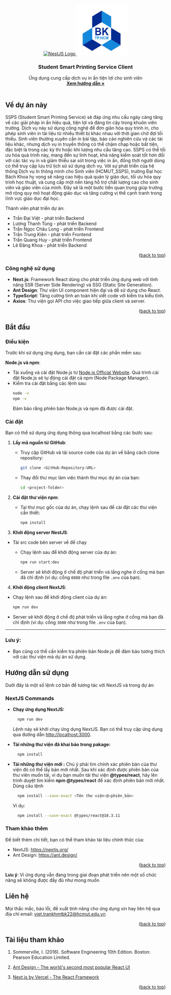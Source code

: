 <a id="readme-top"></a>

<!-- PROJECT LOGO -->
<br />
<div align="center">
  <a href="https://github.com/phuongngo0320/hcmut-ssps">
  <img src="https://assets.vercel.com/image/upload/v1662130559/nextjs/Icon_light_background.png" alt="NestJS Logo" width="140" height="140">
    <img src="hcmut.png" alt="HCMUT Logo" width="160" height="160">
    
  </a>

  <h3 align="center">Student Smart Printing Service Client</h3>

  <p align="center">
    Ứng dụng cung cấp dịch vụ in ấn tiện lợi cho sinh viên
    <br />
    <a href="#getting-started"><strong>Xem hướng dẫn »</strong></a>
    <br />
    <br />
  </p>
</div>

<!-- TABLE OF CONTENTS -->
<!-- <details>
  <summary>Mục lục</summary>
  <ol>
    <li>
      <a href="#about-the-project">Về dự án này</a>
      <ul>
        <li><a href="#built-with">Công nghệ sử dụng</a></li>
      </ul>
    </li>
    <li>
      <a href="#getting-started">Bắt đầu</a>
      <ul>
        <li><a href="#prerequisites">Điều kiện</a></li>
        <li><a href="#installation">Cài đặt</a></li>
      </ul>
    </li>
    <li>
      <a href="#usage">Hướng dẫn sử dụng</a>
      <ul>
        <li><a href="#notes">Một số lưu ý</a></li>
        <li><a href="#functions">Thao tác trong ứng dụng</a></li>
        <li><a href="#errors">Lỗi có thể xảy ra khi sử dụng</a></li>
      </ul>
    </li>
    <li><a href="#contact">Liên hệ</a></li>
    <li><a href="#acknowledgments">Tài liệu tham khảo</a></li>
  </ol>
</details> -->

<!-- ABOUT THE PROJECT -->

<a id="about-the-project"></a>

## Về dự án này

SSPS (Student Smart Printing Service) sẽ đáp ứng nhu cầu ngày càng tăng về các giải pháp in ấn hiệu quả, tiện lợi và đáng tin cậy trong khuôn viên trường. Dịch vụ này sử dụng công nghệ để đơn giản hóa quy trình in, cho phép sinh viên in tài liệu từ nhiều thiết bị khác nhau với thời gian chờ đợi tối thiểu. Sinh viên thường xuyên cần in bài tập, báo cáo nghiên cứu và các tài liệu khác, nhưng dịch vụ in truyền thống có thể chậm chạp hoặc bất tiện, đặc biệt là trong các kỳ thi hoặc khi lượng nhu cầu tăng cao. SSPS có thể tối ưu hóa quá trình này, mang đến sự linh hoạt, khả năng kiểm soát tốt hơn đối với các tác vụ in và giảm thiểu sai sót trong việc in ấn, đồng thời người dùng có thể truy cập lưu trữ lịch sử sử dụng dịch vụ.
Với sự phát triển của hệ thống Dịch vụ In thông minh cho Sinh viên (HCMUT_SSPS), trường Đại học Bách Khoa hy vọng sẽ nâng cao hiệu quả quản lý giáo dục, tối ưu hóa quy trình học thuật, và cung cấp một nền tảng hỗ trợ chất lượng cao cho sinh viên và giáo viên của mình. Đây sẽ là một bước tiến quan trọng giúp trường mở rộng quy mô hoạt động giáo dục và tăng cường vị thế cạnh tranh trong lĩnh vực giáo dục đại học.

Thành viên phát triển dự án:

- Trần Đại Việt - phát triển Backend
- Lương Thanh Tùng - phát triển Backend
- Trần Ngọc Châu Long - phát triển Frontend
- Trần Trung Kiên - phát triển Frontend
- Trần Quang Huy - phát triển Frontend
- Lê Đăng Khoa - phát triển Backend

<p align="right">(<a href="#readme-top">back to top</a>)</p>

### Công nghệ sử dụng

<a id="built-with"></a>

- **Next.js**: Framework React dùng cho phát triển ứng dụng web với tính năng SSR (Server Side Rendering) và SSG (Static Site Generation).
- **Ant Design**: Thư viện UI component hiện đại và dễ sử dụng cho React.
- **TypeScript**: Tăng cường tính an toàn khi viết code với kiểm tra kiểu tĩnh.
- **Axios**: Thư viện gọi API cho việc giao tiếp giữa client và server.

<p align="right">(<a href="#readme-top">back to top</a>)</p>

<!-- GETTING STARTED -->

<a id="getting-started"></a>

## Bắt đầu

<a id="prequite">

### Điều kiện

Trước khi sử dụng ứng dụng, bạn cần cài đặt các phần mềm sau:

**Node.js và npm**:

- Tải xuống và cài đặt Node.js từ [Node.js Official Website](https://nodejs.org/). Quá trình cài đặt Node.js sẽ tự động cài đặt cả npm (Node Package Manager).
- Kiểm tra cài đặt bằng các lệnh sau:
  ```bash
  node -v
  npm -v
  ```
  Đảm bảo rằng phiên bản Node.js và npm đã được cài đặt.

### Cài đặt

Bạn có thể sử dụng ứng dụng thông qua localhost bằng các bước sau:

1. **Lấy mã nguồn từ GitHub**:

   - Truy cập GitHub và tải source code của dự án về bằng cách clone repository:
     ```bash
     git clone <GitHub-Repository-URL>
     ```
   - Thay đổi thư mục làm việc thành thư mục dự án của bạn:
     ```bash
     cd <project-folder>
     ```

2. **Cài đặt thư viện npm**:

   - Tại thư mục gốc của dự án, chạy lệnh sau để cài đặt các thư viện cần thiết:
     ```bash
     npm install
     ```

3. **Khởi động server NestJS**:

- Tải src code bên server về để chạy

  - Chạy lệnh sau để khởi động server của dự án:
    ```bash
    npm run start:dev
    ```
  - Server sẽ khởi động ở chế độ phát triển và lắng nghe ở cổng mà bạn đã chỉ định (ví dụ: cổng `8080` như trong file `.env` của bạn).

4. **Khởi động client NextJS**:

- Chạy lệnh sau để khởi động client của dự án:
  ```bash
  npm run dev
  ```
- Server sẽ khởi động ở chế độ phát triển và lắng nghe ở cổng mà bạn đã chỉ định (ví dụ: cổng `3000` như trong file `.env` của bạn).

---

### Lưu ý:

- Bạn cũng có thể cần kiểm tra phiên bản Node.js để đảm bảo tương thích với các thư viện mà dự án sử dụng.

<!-- USAGE -->

<a id="usage"></a>

## Hướng dẫn sử dụng

Dưới đây là một số lệnh cơ bản để tương tác với NextJS và trong dự án:

### NextJS Commands

- **Chạy ứng dụng NextJS:**

  ```bash
    npm run dev
  ```

  Lệnh này sẽ khởi chạy ứng dụng NextJS. Bạn có thể truy cập ứng dụng qua đường dẫn [http://localhost:3000](http://localhost:8080).

- **Tải những thư viện đã khai báo trong pakage:**

  ```bash
    npm install
  ```

- **Tải những thư viện mới :**
  Chú ý phải tìm chính xác phiên bản của thư viện đó có thể lấy bản mới nhất.
  Sau khi xác định được phiên bản của thư viên muốn tải, ví dụ bạn muốn tải thư viện **@types/react**, hãy lên trình duyệt tìm kiếm **npm @types/react** để xác định phiên bản mới nhất.
  Dùng câu lệnh

  ```bash
    npm install --save-exact <Tên thư viện>@<phiên_bản>
  ```

  Ví dụ:

  ```bash
    npm install --save-exact @types/react@18.3.11
  ```

### Tham khảo thêm

Để biết thêm chi tiết, bạn có thể tham khảo tài liệu chính thức của:

- NextJS: https://nextjs.org/
- Ant Design: https://ant.design/
<p align="right">(<a href="#readme-top">back to top</a>)</p>

**Lưu ý**: Vì ứng dụng vẫn đang trong giai đoạn phát triển nên một số chức năng sẽ không được đầy đủ như mong muốn

<!-- CONTACT -->

<a id="contact"></a>

## Liên hệ

Mọi thắc mắc, báo lỗi, đề xuất tính năng cho ứng dụng xin hay liên hệ qua địa chỉ email: viet.trankhmtbk22@hcmut.edu.vn

<p align="right">(<a href="#readme-top">back to top</a>)</p>

<!-- ACKNOWLEDGMENTS -->

<a id="acknowledgments"></a>

## Tài liệu tham khảo

1. Sommerville, I. (2016). Software Engineering 10th Edition. Boston: Pearson Education Limited.

2. [Ant Design - The world's second most popular React UI](https://ant.design/)

3. [Next.js by Vercel - The React Framework](https://nextjs.org/)

<p align="right">(<a href="#readme-top">back to top</a>)</p>
